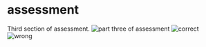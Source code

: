# assessment
Third section of assessment.
![part three of assessment](https://user-images.githubusercontent.com/67656334/200667888-e77c6e04-8a8a-456e-9868-ba6bb731c1bf.PNG)
![correct](https://user-images.githubusercontent.com/67656334/200667930-0fe06efa-ddad-47f8-868b-da65c57aecda.PNG)
![wrong](https://user-images.githubusercontent.com/67656334/200667943-31f17d8d-ea2e-480b-89f6-bac4ca642c35.PNG)
